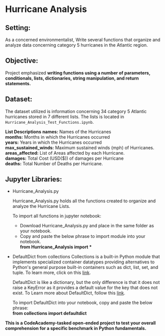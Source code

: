 # Hurricane Analysis

## Setting: 
As a concerned environmentalist, Write several functions that organize and analyze data concerning category 5 hurricanes in the Atlantic region.

## Objective: 
Project emphasized **writing functions using a number of parameters, conditionals, lists, dictionaries, string manipulation, and return statements.**

## Dataset:
The dataset utilized is information concerning 34 category 5 Atlantic hurricanes stored in 7 different lists. The lists is located in `Hurricane_Analysis_Test_Functions.ipynb`.

**List Descriptions**
**names:** Names of the Hurricanes  
**months:** Months in which the Hurricanes occurred  
**years:** Years in which the Hurricanes occurred  
**max_sustained_winds:** Maximum sustained winds (mph) of Hurricanes.   
**areas_affected:** List of Areas affected by each Hurricane.  
**damages:** Total Cost (USD($)) of damages per Hurricane  
**deaths:** Total Number of Deaths per Hurricane.  

## Jupyter Libraries:
- Hurricane_Analysis.py  
  
  Hurricane_Analysis.py holds all the functions created to organize and analyze the Hurricane Lists. 
  
  To import all functions in jupyter notebook:  
  - Download Hurricane_Analysis.py and place in the same folder as your notebook.   
  - Copy and paste the below phrase to import module into your notebook.  
                  **from Hurricane_Analysis import \*** 
- DefaultDict from collections
  Collections is a built-in Python module that implements specialized container datatypes providing         alternatives to Python's general purpose built-in containers such as dict, list, set, and tuple. To
  learn more, click on this [link](https://towardsdatascience.com/pythons-collections-module-high-performance-container-data-types-cb4187afb5fc).
  
  DefaultDict is like a dictionary, but the only difference is that it does not raise a KeyError as it       provides a default value for the key that does not exist. To Learn more about DefaultDict, follow this [link](https://www.geeksforgeeks.org/defaultdict-in-python/).
  
  To import DefaultDict into your notebook, copy and paste the below phrase:  
  **from collections import defaultdict**



**This is a CodeAcademy-tasked open-ended project to test your overall comprehension for a specific benchmark in Python fundamentals.**
